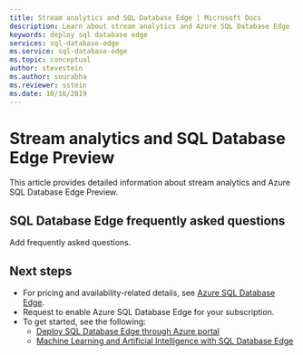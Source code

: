 ```yaml
---
title: Stream analytics and SQL Database Edge | Microsoft Docs
description: Learn about stream analytics and Azure SQL Database Edge
keywords: deploy sql database edge
services: sql-database-edge
ms.service: sql-database-edge
ms.topic: conceptual
author: stevestein
ms.author: sourabha
ms.reviewer: sstein
ms.date: 10/16/2019
---
```


# Stream analytics and SQL Database Edge Preview

This article provides detailed information about stream analytics and Azure SQL Database Edge Preview.



## SQL Database Edge frequently asked questions

Add frequently asked questions.


## Next steps

- For pricing and availability-related details, see [Azure SQL Database Edge](https://azure.microsoft.com/services/sql-database-edge/).
- Request to enable Azure SQL Database Edge for your subscription.
- To get started, see the following:
  - [Deploy SQL Database Edge through Azure portal](sql-database-edge-deploy-portal.md)
  - [Machine Learning and Artificial Intelligence with SQL Database Edge](sql-database-edge-onnx-overview.md)
